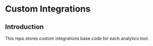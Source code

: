 # Custom Integrations

## Introduction
This repo stores custom integrations base code for each analytics tool.